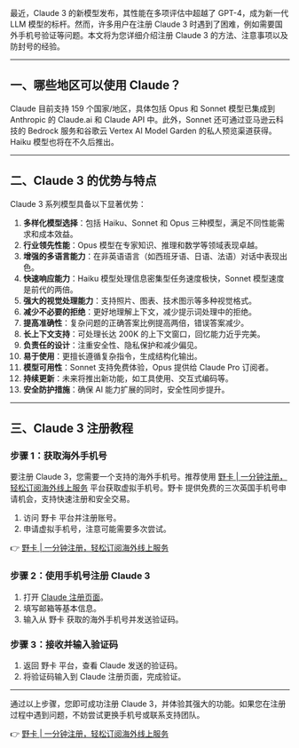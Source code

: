 最近，Claude 3 的新模型发布，其性能在多项评估中超越了 GPT-4，成为新一代 LLM 模型的标杆。然而，许多用户在注册 Claude 3 时遇到了困难，例如需要国外手机号验证等问题。本文将为您详细介绍注册 Claude 3 的方法、注意事项以及防封号的经验。

---

## 一、哪些地区可以使用 Claude？

Claude 目前支持 159 个国家/地区，具体包括 Opus 和 Sonnet 模型已集成到 Anthropic 的 Claude.ai 和 Claude API 中。此外，Sonnet 还可通过亚马逊云科技的 Bedrock 服务和谷歌云 Vertex AI Model Garden 的私人预览渠道获得。Haiku 模型也将在不久后推出。

---

## 二、Claude 3 的优势与特点

Claude 3 系列模型具备以下显著优势：

1. **多样化模型选择**：包括 Haiku、Sonnet 和 Opus 三种模型，满足不同性能需求和成本效益。
2. **行业领先性能**：Opus 模型在专家知识、推理和数学等领域表现卓越。
3. **增强的多语言能力**：在非英语语言（如西班牙语、日语、法语）对话中表现出色。
4. **快速响应能力**：Haiku 模型处理信息密集型任务速度极快，Sonnet 模型速度是前代的两倍。
5. **强大的视觉处理能力**：支持照片、图表、技术图示等多种视觉格式。
6. **减少不必要的拒绝**：更好地理解上下文，减少提示词处理中的拒绝。
7. **提高准确性**：复杂问题的正确答案比例提高两倍，错误答案减少。
8. **长上下文支持**：可处理长达 200K 的上下文窗口，回忆能力近乎完美。
9. **负责任的设计**：注重安全性、隐私保护和减少偏见。
10. **易于使用**：更擅长遵循复杂指令，生成结构化输出。
11. **模型可用性**：Sonnet 支持免费体验，Opus 提供给 Claude Pro 订阅者。
12. **持续更新**：未来将推出新功能，如工具使用、交互式编码等。
13. **安全防护措施**：确保 AI 能力扩展的同时，安全性同步提升。

---

## 三、Claude 3 注册教程

### 步骤 1：获取海外手机号

要注册 Claude 3，您需要一个支持的海外手机号。推荐使用 [野卡 | 一分钟注册，轻松订阅海外线上服务](https://bit.ly/bewildcard) 平台获取虚拟手机号。野卡 提供免费的三次英国手机号申请机会，支持快速注册和安全交易。

1. 访问 野卡 平台并注册账号。
2. 申请虚拟手机号，注意可能需要多次尝试。

👉 [野卡 | 一分钟注册，轻松订阅海外线上服务](https://bit.ly/bewildcard)

### 步骤 2：使用手机号注册 Claude 3

1. 打开 [Claude 注册页面](https://www.anthropic.com/claude)。
2. 填写邮箱等基本信息。
3. 输入从 野卡 获取的海外手机号并发送验证码。

### 步骤 3：接收并输入验证码

1. 返回 野卡 平台，查看 Claude 发送的验证码。
2. 将验证码输入到 Claude 注册页面，完成验证。

---

通过以上步骤，您即可成功注册 Claude 3，并体验其强大的功能。如果您在注册过程中遇到问题，不妨尝试更换手机号或联系支持团队。

👉 [野卡 | 一分钟注册，轻松订阅海外线上服务](https://bit.ly/bewildcard)